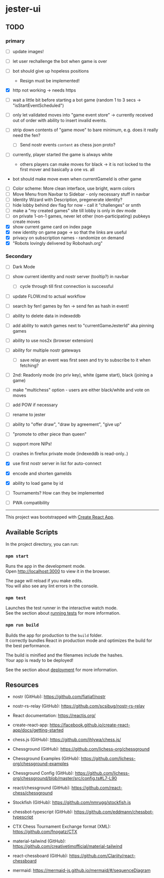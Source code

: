 # jester-ui


## TODO
### primary
- [ ] update images!
- [ ] let user rechallenge the bot when game is over
- [ ] bot should give up hopeless positions
  - Resign must be implemented!
- [x] http not working -> needs https
- [ ] wait a little bit before starting a bot game (random 1 to 3 secs -> "isStartEventScheduled")
 
- [ ] only let validated moves into "game event store" -> currently received out of order
      with ability to insert invalid events.
- [ ] strip down contents of "game move" to bare minimum, e.g. does it really need the fen?
  - [ ] Send nostr events `content` as chess json proto?
- [ ] currently, player started the game is always white 
  - others players can make moves for black -> it is not locked to the first mover and basically a one vs. all

- bot should make move even when currentGameId is other game
- [ ] Color scheme: More clean interface, use bright, warm colors
- [ ] Move Menu from Navbar to Sidebar - only necessary stuff in navbar
- [ ] Identity Wizard with Description, pregenerate identity?
- [ ] hide lobby behind dev flag for now - call it "challenges" or smth
- [ ] make a "my created games" site till lobby is only in dev mode
- [ ] on private 1-on-1 games, never let other (non-participating) pubkeys create moves
- [x] show current game card on index page
- [x] new identity on game page -> so that the links are useful
- [x] privacy on subscription names - randomize on demand
- [x] "Robots lovingly delivered by Robohash.org"

### Secondary
- [ ] Dark Mode
- [ ] show current identity and nostr server (tooltip?) in navbar
  - [ ] cycle through till first connection is successful
- [ ] update FLOW.md to actual workflow
- [ ] search by fen! games by fen -> send fen as hash in event!
- [ ] ability to delete data in indexeddb
- [ ] add ability to watch games next to "currentGameJesterId" aka pinning games
- [ ] ability to use nos2x (browser extension)
- [ ] ability for multiple nostr gateways
  - [ ] save relay an event was first seen and try to subscribe to it when fetching?
- [ ] 2nd: Readonly mode (no priv key), white (game start), black (joining a game)
- [ ] make "multichess" option - users are either black/white and vote on moves
- [ ] add POW if necessary
- [ ] rename to jester
- [ ] ability to "offer draw", "draw by agreement", "give up"
- [ ] "promote to other piece than queen"
- [ ] support more NIPs!
- [ ] crashes in firefox private mode (indexeddb is read-only..)
- [x] use first nostr server in list for auto-connect
- [x] encode and shorten gameIds
- [x] ability to load game by id

- [ ] Tournaments? How can they be implemented
- [ ] PWA compatibility

---

This project was bootstrapped with [Create React App](https://github.com/facebook/create-react-app).

## Available Scripts

In the project directory, you can run:

### `npm start`

Runs the app in the development mode.\
Open [http://localhost:3000](http://localhost:3000) to view it in the browser.

The page will reload if you make edits.\
You will also see any lint errors in the console.

### `npm test`

Launches the test runner in the interactive watch mode.\
See the section about [running tests](https://facebook.github.io/create-react-app/docs/running-tests) for more information.

### `npm run build`

Builds the app for production to the `build` folder.\
It correctly bundles React in production mode and optimizes the build for the best performance.

The build is minified and the filenames include the hashes.\
Your app is ready to be deployed!

See the section about [deployment](https://facebook.github.io/create-react-app/docs/deployment) for more information.

## Resources
- nostr (GitHub): https://github.com/fiatjaf/nostr
- nostr-rs-relay (GitHub): https://github.com/scsibug/nostr-rs-relay

- React documentation: https://reactjs.org/
- create-react-app: https://facebook.github.io/create-react-app/docs/getting-started

- chess.js (GitHub): https://github.com/jhlywa/chess.js/
- Chessground (GitHub): https://github.com/lichess-org/chessground
- Chessground Examples (GitHub): https://github.com/lichess-org/chessground-examples
- Chessground Config (GitHub): https://github.com/lichess-org/chessground/blob/master/src/config.ts#L7-L90
- react/chessground (GitHub): https://github.com/react-chess/chessground

- Stockfish (GitHub): https://github.com/nmrugg/stockfish.js
- chessbot-typescript (GitHub): https://github.com/eddmann/chessbot-typescript

- CTX Chess Tournament Exchange format (XML): https://github.com/fnogatz/CTX

- material-tailwind (GitHub): https://github.com/creativetimofficial/material-tailwind

- react-chessboard (GitHub): https://github.com/Clariity/react-chessboard

- mermaid: https://mermaid-js.github.io/mermaid/#/sequenceDiagram